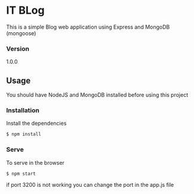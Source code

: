 # IT BLog

This is a simple Blog web application using Express and MongoDB (mongoose)

### Version
1.0.0

## Usage

You should have NodeJS and MongoDB installed before using this project

### Installation

Install the dependencies

```sh
$ npm install
```

### Serve
To serve in the browser

```sh
$ npm start
```
if port 3200 is not working you can change the port in the app.js file



